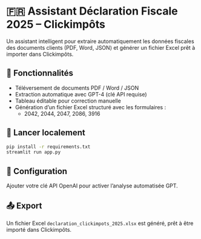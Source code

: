 # 🇫🇷 Assistant Déclaration Fiscale 2025 – Clickimpôts

Un assistant intelligent pour extraire automatiquement les données fiscales des documents clients (PDF, Word, JSON) et générer un fichier Excel prêt à importer dans Clickimpôts.

## 🔧 Fonctionnalités
- Téléversement de documents PDF / Word / JSON
- Extraction automatique avec GPT-4 (clé API requise)
- Tableau éditable pour correction manuelle
- Génération d’un fichier Excel structuré avec les formulaires :
  - 2042, 2044, 2047, 2086, 3916

## 🚀 Lancer localement

```bash
pip install -r requirements.txt
streamlit run app.py
```

## 🔑 Configuration
Ajouter votre clé API OpenAI pour activer l’analyse automatisée GPT.

## 📤 Export
Un fichier Excel `declaration_clickimpots_2025.xlsx` est généré, prêt à être importé dans Clickimpôts.
